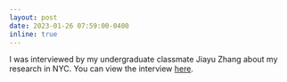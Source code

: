 ```yaml
---
layout: post
date: 2023-01-26 07:59:00-0400
inline: true
---
```


I was interviewed by my undergraduate classmate Jiayu Zhang about my research in NYC. You can view the interview [here](https://www.youtube.com/watch?v=2xD4b5MMN34&t=10s&ab_channel=vitabrevisss).